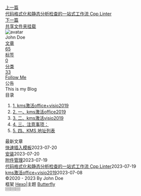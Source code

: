 <!DOCTYPE html><html lang="zh-CN" data-theme="light"><head><meta charset="UTF-8"><meta http-equiv="X-UA-Compatible" content="IE=edge"><meta name="viewport" content="width=device-width, initial-scale=1.0, maximum-scale=1.0"><title>kms激活office+visio2019 | Hexo</title><meta name="author" content="John Doe"><meta name="copyright" content="John Doe"><meta name="format-detection" content="telephone=no"><meta name="theme-color" content="#ffffff"><meta name="description" content="kms激活office+visio2019本文共 1315 字阅读完需 5.5 分钟 一、kms激活office20191、卸载干净office有关产品：先把自己电脑上所有关于office的产品卸载干净，然后才开始使用office tool 安装和激活office2019； 2、下载office Tool plus 工具：下载那个比较全的那个包吧，最大那个[即第一个安装包]； 官网： https:">
<meta property="og:type" content="article">
<meta property="og:title" content="kms激活office+visio2019">
<meta property="og:url" content="http://example.com/posts/%E8%A7%A3%E5%86%B3%E6%96%B9%E6%A1%88/%E5%85%B6%E4%BB%96/kms%E6%BF%80%E6%B4%BBoffice-visio2019.md">
<meta property="og:site_name" content="Hexo">
<meta property="og:description" content="kms激活office+visio2019本文共 1315 字阅读完需 5.5 分钟 一、kms激活office20191、卸载干净office有关产品：先把自己电脑上所有关于office的产品卸载干净，然后才开始使用office tool 安装和激活office2019； 2、下载office Tool plus 工具：下载那个比较全的那个包吧，最大那个[即第一个安装包]； 官网： https:">
<meta property="og:locale" content="zh_CN">
<meta property="og:image" content="https://i.loli.net/2021/02/24/5O1day2nriDzjSu.png">
<meta property="article:published_time" content="2023-07-08T11:46:22.000Z">
<meta property="article:modified_time" content="2023-07-09T03:09:16.076Z">
<meta property="article:author" content="John Doe">
<meta name="twitter:card" content="summary">
<meta name="twitter:image" content="https://i.loli.net/2021/02/24/5O1day2nriDzjSu.png"><link rel="shortcut icon" href="/img/web/favicon.png"><link rel="canonical" href="http://example.com/posts/%E8%A7%A3%E5%86%B3%E6%96%B9%E6%A1%88/%E5%85%B6%E4%BB%96/kms%E6%BF%80%E6%B4%BBoffice-visio2019.md"><link rel="preconnect" href="//cdn.jsdelivr.net"/><link rel="preconnect" href="//busuanzi.ibruce.info"/><link rel="stylesheet" href="/css/index.css"><link rel="stylesheet" href="https://cdn.jsdelivr.net/npm/@fortawesome/fontawesome-free/css/all.min.css" media="print" onload="this.media='all'"><link rel="stylesheet" href="https://cdn.jsdelivr.net/npm/@fancyapps/ui/dist/fancybox.min.css" media="print" onload="this.media='all'"><script>const GLOBAL_CONFIG = { 
  root: '/',
  algolia: undefined,
  localSearch: undefined,
  translate: undefined,
  noticeOutdate: undefined,
  highlight: {"plugin":"highlighjs","highlightCopy":true,"highlightLang":true,"highlightHeightLimit":false},
  copy: {
    success: '复制成功',
    error: '复制错误',
    noSupport: '浏览器不支持'
  },
  relativeDate: {
    homepage: false,
    post: false
  },
  runtime: '',
  date_suffix: {
    just: '刚刚',
    min: '分钟前',
    hour: '小时前',
    day: '天前',
    month: '个月前'
  },
  copyright: undefined,
  lightbox: 'fancybox',
  Snackbar: undefined,
  source: {
    justifiedGallery: {
      js: 'https://cdn.jsdelivr.net/npm/flickr-justified-gallery/dist/fjGallery.min.js',
      css: 'https://cdn.jsdelivr.net/npm/flickr-justified-gallery/dist/fjGallery.min.css'
    }
  },
  isPhotoFigcaption: false,
  islazyload: false,
  isAnchor: false,
  percent: {
    toc: true,
    rightside: false,
  }
}</script><script id="config-diff">var GLOBAL_CONFIG_SITE = {
  title: 'kms激活office+visio2019',
  isPost: true,
  isHome: false,
  isHighlightShrink: false,
  isToc: true,
  postUpdate: '2023-07-09 11:09:16'
}</script><noscript><style type="text/css">
  #nav {
    opacity: 1
  }
  .justified-gallery img {
    opacity: 1
  }

  #recent-posts time,
  #post-meta time {
    display: inline !important
  }
</style></noscript><script>(win=>{
    win.saveToLocal = {
      set: function setWithExpiry(key, value, ttl) {
        if (ttl === 0) return
        const now = new Date()
        const expiryDay = ttl * 86400000
        const item = {
          value: value,
          expiry: now.getTime() + expiryDay,
        }
        localStorage.setItem(key, JSON.stringify(item))
      },

      get: function getWithExpiry(key) {
        const itemStr = localStorage.getItem(key)

        if (!itemStr) {
          return undefined
        }
        const item = JSON.parse(itemStr)
        const now = new Date()

        if (now.getTime() > item.expiry) {
          localStorage.removeItem(key)
          return undefined
        }
        return item.value
      }
    }
  
    win.getScript = url => new Promise((resolve, reject) => {
      const script = document.createElement('script')
      script.src = url
      script.async = true
      script.onerror = reject
      script.onload = script.onreadystatechange = function() {
        const loadState = this.readyState
        if (loadState && loadState !== 'loaded' && loadState !== 'complete') return
        script.onload = script.onreadystatechange = null
        resolve()
      }
      document.head.appendChild(script)
    })
  
    win.getCSS = (url,id = false) => new Promise((resolve, reject) => {
      const link = document.createElement('link')
      link.rel = 'stylesheet'
      link.href = url
      if (id) link.id = id
      link.onerror = reject
      link.onload = link.onreadystatechange = function() {
        const loadState = this.readyState
        if (loadState && loadState !== 'loaded' && loadState !== 'complete') return
        link.onload = link.onreadystatechange = null
        resolve()
      }
      document.head.appendChild(link)
    })
  
      win.activateDarkMode = function () {
        document.documentElement.setAttribute('data-theme', 'dark')
        if (document.querySelector('meta[name="theme-color"]') !== null) {
          document.querySelector('meta[name="theme-color"]').setAttribute('content', '#0d0d0d')
        }
      }
      win.activateLightMode = function () {
        document.documentElement.setAttribute('data-theme', 'light')
        if (document.querySelector('meta[name="theme-color"]') !== null) {
          document.querySelector('meta[name="theme-color"]').setAttribute('content', '#ffffff')
        }
      }
      const t = saveToLocal.get('theme')
    
          if (t === 'dark') activateDarkMode()
          else if (t === 'light') activateLightMode()
        
      const asideStatus = saveToLocal.get('aside-status')
      if (asideStatus !== undefined) {
        if (asideStatus === 'hide') {
          document.documentElement.classList.add('hide-aside')
        } else {
          document.documentElement.classList.remove('hide-aside')
        }
      }
    
    const detectApple = () => {
      if(/iPad|iPhone|iPod|Macintosh/.test(navigator.userAgent)){
        document.documentElement.classList.add('apple')
      }
    }
    detectApple()
    })(window)</script><meta name="generator" content="Hexo 6.3.0"></head><body><div id="sidebar"><div id="menu-mask"></div><div id="sidebar-menus"><div class="avatar-img is-center"><img src="https://i.loli.net/2021/02/24/5O1day2nriDzjSu.png" onerror="onerror=null;src='/img/web/friend_404.gif'" alt="avatar"/></div><div class="sidebar-site-data site-data is-center"><a href="/archives/"><div class="headline">文章</div><div class="length-num">65</div></a><a href="/tags/"><div class="headline">标签</div><div class="length-num">0</div></a><a href="/categories/"><div class="headline">分类</div><div class="length-num">33</div></a></div><hr/><div class="menus_items"><div class="menus_item"><a class="site-page" href="/"><i class="fa-fw fas fa-home"></i><span> 首页</span></a></div><div class="menus_item"><a class="site-page" href="/archives/"><i class="fa-fw fas fa-archive"></i><span> 时间轴</span></a></div><div class="menus_item"><a class="site-page" href="/tags/"><i class="fa-fw fas fa-tags"></i><span> 标签</span></a></div><div class="menus_item"><a class="site-page" href="/categories/"><i class="fa-fw fas fa-folder-open"></i><span> 分类</span></a></div><div class="menus_item"><a class="site-page" href="/link/"><i class="fa-fw fas fa-link"></i><span> 友链</span></a></div><div class="menus_item"><a class="site-page" href="/about/"><i class="fa-fw fas fa-heart"></i><span> 关于</span></a></div></div></div></div><div class="post" id="body-wrap"><header class="post-bg" id="page-header" style="background: linear-gradient(20deg, #0062be, #925696, #cc426e, #fb0347)"><nav id="nav"><span id="blog-info"><a href="/" title="Hexo"><span class="site-name">Hexo</span></a></span><div id="menus"><div class="menus_items"><div class="menus_item"><a class="site-page" href="/"><i class="fa-fw fas fa-home"></i><span> 首页</span></a></div><div class="menus_item"><a class="site-page" href="/archives/"><i class="fa-fw fas fa-archive"></i><span> 时间轴</span></a></div><div class="menus_item"><a class="site-page" href="/tags/"><i class="fa-fw fas fa-tags"></i><span> 标签</span></a></div><div class="menus_item"><a class="site-page" href="/categories/"><i class="fa-fw fas fa-folder-open"></i><span> 分类</span></a></div><div class="menus_item"><a class="site-page" href="/link/"><i class="fa-fw fas fa-link"></i><span> 友链</span></a></div><div class="menus_item"><a class="site-page" href="/about/"><i class="fa-fw fas fa-heart"></i><span> 关于</span></a></div></div><div id="toggle-menu"><a class="site-page" href="javascript:void(0);"><i class="fas fa-bars fa-fw"></i></a></div></div></nav><div id="post-info"><h1 class="post-title">kms激活office+visio2019</h1><div id="post-meta"><div class="meta-firstline"><span class="post-meta-date"><i class="far fa-calendar-alt fa-fw post-meta-icon"></i><span class="post-meta-label">发表于</span><time class="post-meta-date-created" datetime="2023-07-08T11:46:22.000Z" title="发表于 2023-07-08 19:46:22">2023-07-08</time><span class="post-meta-separator">|</span><i class="fas fa-history fa-fw post-meta-icon"></i><span class="post-meta-label">更新于</span><time class="post-meta-date-updated" datetime="2023-07-09T03:09:16.076Z" title="更新于 2023-07-09 11:09:16">2023-07-09</time></span><span class="post-meta-categories"><span class="post-meta-separator">|</span><i class="fas fa-inbox fa-fw post-meta-icon"></i><a class="post-meta-categories" href="/categories/%E8%A7%A3%E5%86%B3%E6%96%B9%E6%A1%88/">解决方案</a><i class="fas fa-angle-right post-meta-separator"></i><i class="fas fa-inbox fa-fw post-meta-icon"></i><a class="post-meta-categories" href="/categories/%E8%A7%A3%E5%86%B3%E6%96%B9%E6%A1%88/%E5%85%B6%E4%BB%96/">其他</a></span></div><div class="meta-secondline"><span class="post-meta-separator">|</span><span class="post-meta-pv-cv" id="" data-flag-title="kms激活office+visio2019"><i class="far fa-eye fa-fw post-meta-icon"></i><span class="post-meta-label">阅读量:</span><span id="busuanzi_value_page_pv"><i class="fa-solid fa-spinner fa-spin"></i></span></span></div></div></div></header><main class="layout" id="content-inner"><div id="post"><article class="post-content" id="article-container"><h1 id="kms激活office-visio2019"><a href="#kms激活office-visio2019" class="headerlink" title="kms激活office+visio2019"></a><a target="_blank" rel="noopener" href="https://www.cnblogs.com/shan333/p/14894774.html">kms激活office+visio2019</a></h1><p>本文共 1315 字阅读完需 5.5 分钟</p>
<h1 id="一、kms激活office2019"><a href="#一、kms激活office2019" class="headerlink" title="一、kms激活office2019"></a><strong>一、kms激活office2019</strong></h1><p>1、<strong>卸载干净office有关产品</strong>：先把自己电脑上所有关于office的产品卸载干净，然后才开始使用office tool 安装和激活office2019；</p>
<p>2、<strong>下载office Tool plus 工具</strong>：下载那个比较全的那个包吧，最大那个[即<strong>第一个安装包</strong>]； 官网： <a target="_blank" rel="noopener" href="https://otp.landian.vip/zh-cn/download.html">https://otp.landian.vip/zh-cn/download.html</a></p>
<p>3、<strong>解压office tool plus 工具包，移除残留的旧office</strong>：先解压office Tool plus 工具包，利用office Tool plus 工具[Office Tool Plus.exe]，先把自己电脑的老版本office卸载了: 双击Office Tool Plus.exe，选择 <strong>工具箱 -》修复工具-》移除office-》使用office Tool plus 移除office-》开始</strong></p>
<p>4、<strong>部署</strong>：点击 <strong>部署</strong></p>
<p><strong><img src="https://img2020.cnblogs.com/blog/2282448/202106/2282448-20210617180453717-319045303.png"></strong></p>
<p> <strong>按上图，选好、设置好后，点击当前页面右上角的开始部署</strong></p>
<p>5、<strong>激活</strong>：点击 <strong>激活</strong></p>
<p><strong><img src="https://img2020.cnblogs.com/blog/2282448/202106/2282448-20210617180707513-1551875651.png"></strong></p>
<p>  <strong>按上图，</strong> 选好、填好，点击当前页面右上角的   激活</p>
<p><strong>✿  密钥管理填写  NMMKJ-6RK4F-KMJVX-8D9MJ-6MWKP，KMS服务器，填写kms.03k.org</strong></p>
<p>■ 备用的秘钥： N9J9Q-Q7MMP-XDDM6-63KKP-76FPM</p>
<p>■ 备用的KMS 主机： <a target="_blank" rel="noopener" href="https://catqu.com/?p=111">kms.catqu.com</a></p>
<p><strong>▷ 注意细节：复制粘贴的时候，不要多复制了 空格 哈~</strong></p>
<hr>
<h1 id="二、kms激活visio2019"><a href="#二、kms激活visio2019" class="headerlink" title="二、kms激活visio2019"></a><strong>二、kms激活visio2019</strong></h1><p>1、安装visio2019，同样部署、激活：<br>部署时选择+添加产品：选择visio专业版 2019批量版</p>
<p>然后那些系数，就用安装office时的系数，点击开始部署，部署完就激活：</p>
<p><img src="https://img2020.cnblogs.com/blog/2282448/202106/2282448-20210617181043057-2068825440.png"></p>
<p><strong>密钥管理填写  9BGNQ-K37YR-RQHF2-38RQ3-7VCBB，KMS服务器，填写kms.03k.org</strong></p>
<hr>
<h1 id="三、注意事项："><a href="#三、注意事项：" class="headerlink" title="三、注意事项："></a><strong>三、注意事项：</strong></h1><p><strong>仅批量版 (Volume) 支持 KMS 激活</strong>，<strong>零售版 (Retail) 不支持使用 KMS 激活。</strong>    <strong>KMS 有效期为 180 天，正常情况下系统会自动续期，所以不用担心过期，除非服务器挂了。</strong>  </p>
<p>除了使用这些公网 KMS 外，还可自行搭建 KMS 使用，具体请自行查找相关资料。</p>
<p>部分 KMS 可能会因为地区问题在某些地方不可用，建议使用前自行检测可用性。</p>
<p><strong>使用 KMS 激活并不会显著影响 Office 的功能，</strong>无法登录账号是因为 Windows 系统太旧、Internet Explorer 问题或者网络问题，与使用 KMS 无关。</p>
<hr>
<h1 id="四、KMS-地址列表"><a href="#四、KMS-地址列表" class="headerlink" title="四、KMS 地址列表"></a><strong>四、KMS 地址列表</strong></h1><p><strong>■ 好用、常用几个如下：</strong></p>
<p><strong><strong><strong><strong><a target="_blank" rel="noopener" href="https://03k.org/kms.html">kms.03k.org</a></strong></strong></strong></strong></p>
<p><strong><strong><strong><strong><strong><a target="_blank" rel="noopener" href="https://catqu.com/?p=111">kms.catqu.com</a></strong></strong></strong></strong></strong></p>
<p><strong><strong><strong><strong><strong><strong><strong><strong><a target="_blank" rel="noopener" href="https://www.ghpym.com/kms.html">kms.ghpym.com</a></strong></strong></strong></strong></strong></strong></strong></strong></p>
<p><strong><strong><img src="https://img2022.cnblogs.com/blog/2282448/202203/2282448-20220315083649065-684918402.png"></strong></strong></p>
<p><strong>参考文章：<a target="_blank" rel="noopener" href="https://juejin.cn/post/6844903746485354504">https://juejin.cn/post/6844903746485354504</a> 《安装和激活Office 2019》</strong></p>
<p><a target="_blank" rel="noopener" href="https://www.coolhub.top/tech-articles/kms_list.html">https://www.coolhub.top/tech-articles/kms_list.html</a> 《KMS 地址列表》</p>
</article><div class="post-copyright"><div class="post-copyright__author"><span class="post-copyright-meta">文章作者: </span><span class="post-copyright-info"><a href="http://example.com">John Doe</a></span></div><div class="post-copyright__type"><span class="post-copyright-meta">文章链接: </span><span class="post-copyright-info"><a href="http://example.com/posts/%E8%A7%A3%E5%86%B3%E6%96%B9%E6%A1%88/%E5%85%B6%E4%BB%96/kms%E6%BF%80%E6%B4%BBoffice-visio2019.md">http://example.com/posts/%E8%A7%A3%E5%86%B3%E6%96%B9%E6%A1%88/%E5%85%B6%E4%BB%96/kms%E6%BF%80%E6%B4%BBoffice-visio2019.md</a></span></div><div class="post-copyright__notice"><span class="post-copyright-meta">版权声明: </span><span class="post-copyright-info">本博客所有文章除特别声明外，均采用 <a href="https://creativecommons.org/licenses/by-nc-sa/4.0/" target="_blank">CC BY-NC-SA 4.0</a> 许可协议。转载请注明来自 <a href="http://example.com" target="_blank">Hexo</a>！</span></div></div><div class="tag_share"><div class="post-meta__tag-list"></div><div class="post_share"><div class="social-share" data-image="https://i.loli.net/2021/02/24/5O1day2nriDzjSu.png" data-sites="facebook,twitter,wechat,weibo,qq"></div><link rel="stylesheet" href="https://cdn.jsdelivr.net/npm/butterfly-extsrc/sharejs/dist/css/share.min.css" media="print" onload="this.media='all'"><script src="https://cdn.jsdelivr.net/npm/butterfly-extsrc/sharejs/dist/js/social-share.min.js" defer></script></div></div><nav class="pagination-post" id="pagination"><div class="prev-post pull-left"><a href="/posts/%E8%AF%AD%E8%A8%80/c/%E4%BB%A3%E7%A0%81%E6%A0%BC%E5%BC%8F%E5%8C%96%E5%92%8C%E9%9D%99%E6%80%81%E5%88%86%E6%9E%90%E6%A3%80%E6%9F%A5%E7%9A%84%E4%B8%80%E7%AB%99%E5%BC%8F%E5%B7%A5%E4%BD%9C%E6%B5%81-cpp-linter.md" title="代码格式化和静态分析检查的一站式工作流 Cpp Linter"><div class="cover" style="background: var(--default-bg-color)"></div><div class="pagination-info"><div class="label">上一篇</div><div class="prev_info">代码格式化和静态分析检查的一站式工作流 Cpp Linter</div></div></a></div><div class="next-post pull-right"><a href="/posts/%E8%A7%A3%E5%86%B3%E6%96%B9%E6%A1%88/WSL%E5%92%8C%E8%99%9A%E6%8B%9F%E6%9C%BA/Vmware/%E5%85%B1%E4%BA%AB%E6%96%87%E4%BB%B6%E5%A4%B9%E6%8C%82%E8%BD%BD.md" title="共享文件夹挂载"><div class="cover" style="background: var(--default-bg-color)"></div><div class="pagination-info"><div class="label">下一篇</div><div class="next_info">共享文件夹挂载</div></div></a></div></nav></div><div class="aside-content" id="aside-content"><div class="card-widget card-info"><div class="is-center"><div class="avatar-img"><img src="https://i.loli.net/2021/02/24/5O1day2nriDzjSu.png" onerror="this.onerror=null;this.src='/img/web/friend_404.gif'" alt="avatar"/></div><div class="author-info__name">John Doe</div><div class="author-info__description"></div></div><div class="card-info-data site-data is-center"><a href="/archives/"><div class="headline">文章</div><div class="length-num">65</div></a><a href="/tags/"><div class="headline">标签</div><div class="length-num">0</div></a><a href="/categories/"><div class="headline">分类</div><div class="length-num">33</div></a></div><a id="card-info-btn" target="_blank" rel="noopener" href="https://github.com/xxxxxx"><i class="fab fa-github"></i><span>Follow Me</span></a></div><div class="card-widget card-announcement"><div class="item-headline"><i class="fas fa-bullhorn fa-shake"></i><span>公告</span></div><div class="announcement_content">This is my Blog</div></div><div class="sticky_layout"><div class="card-widget" id="card-toc"><div class="item-headline"><i class="fas fa-stream"></i><span>目录</span><span class="toc-percentage"></span></div><div class="toc-content"><ol class="toc"><li class="toc-item toc-level-1"><a class="toc-link" href="#kms%E6%BF%80%E6%B4%BBoffice-visio2019"><span class="toc-number">1.</span> <span class="toc-text">kms激活office+visio2019</span></a></li><li class="toc-item toc-level-1"><a class="toc-link" href="#%E4%B8%80%E3%80%81kms%E6%BF%80%E6%B4%BBoffice2019"><span class="toc-number">2.</span> <span class="toc-text">一、kms激活office2019</span></a></li><li class="toc-item toc-level-1"><a class="toc-link" href="#%E4%BA%8C%E3%80%81kms%E6%BF%80%E6%B4%BBvisio2019"><span class="toc-number">3.</span> <span class="toc-text">二、kms激活visio2019</span></a></li><li class="toc-item toc-level-1"><a class="toc-link" href="#%E4%B8%89%E3%80%81%E6%B3%A8%E6%84%8F%E4%BA%8B%E9%A1%B9%EF%BC%9A"><span class="toc-number">4.</span> <span class="toc-text">三、注意事项：</span></a></li><li class="toc-item toc-level-1"><a class="toc-link" href="#%E5%9B%9B%E3%80%81KMS-%E5%9C%B0%E5%9D%80%E5%88%97%E8%A1%A8"><span class="toc-number">5.</span> <span class="toc-text">四、KMS 地址列表</span></a></li></ol></div></div><div class="card-widget card-recent-post"><div class="item-headline"><i class="fas fa-history"></i><span>最新文章</span></div><div class="aside-list"><div class="aside-list-item no-cover"><div class="content"><a class="title" href="/posts/%E9%85%8D%E7%BD%AE/ob%E9%85%8D%E7%BD%AE/%E5%BF%AB%E9%80%9F%E6%8F%92%E5%85%A5%E6%A8%A1%E6%9D%BF.md" title="快速插入模板">快速插入模板</a><time datetime="2023-07-20T07:34:25.000Z" title="发表于 2023-07-20 15:34:25">2023-07-20</time></div></div><div class="aside-list-item no-cover"><div class="content"><a class="title" href="/posts/%E8%AF%AD%E8%A8%80/Rust/%E5%AE%89%E8%A3%85.md" title="安装">安装</a><time datetime="2023-07-20T02:27:40.000Z" title="发表于 2023-07-20 10:27:40">2023-07-20</time></div></div><div class="aside-list-item no-cover"><div class="content"><a class="title" href="/posts/%E9%85%8D%E7%BD%AE/ob%E9%85%8D%E7%BD%AE/%E9%99%84%E4%BB%B6%E7%AE%A1%E7%90%86.md" title="附件管理">附件管理</a><time datetime="2023-07-19T07:52:53.000Z" title="发表于 2023-07-19 15:52:53">2023-07-19</time></div></div><div class="aside-list-item no-cover"><div class="content"><a class="title" href="/posts/%E8%AF%AD%E8%A8%80/c/%E4%BB%A3%E7%A0%81%E6%A0%BC%E5%BC%8F%E5%8C%96%E5%92%8C%E9%9D%99%E6%80%81%E5%88%86%E6%9E%90%E6%A3%80%E6%9F%A5%E7%9A%84%E4%B8%80%E7%AB%99%E5%BC%8F%E5%B7%A5%E4%BD%9C%E6%B5%81-cpp-linter.md" title="代码格式化和静态分析检查的一站式工作流 Cpp Linter">代码格式化和静态分析检查的一站式工作流 Cpp Linter</a><time datetime="2023-07-19T01:17:32.000Z" title="发表于 2023-07-19 09:17:32">2023-07-19</time></div></div><div class="aside-list-item no-cover"><div class="content"><a class="title" href="/posts/%E8%A7%A3%E5%86%B3%E6%96%B9%E6%A1%88/%E5%85%B6%E4%BB%96/kms%E6%BF%80%E6%B4%BBoffice-visio2019.md" title="kms激活office+visio2019">kms激活office+visio2019</a><time datetime="2023-07-08T11:46:22.000Z" title="发表于 2023-07-08 19:46:22">2023-07-08</time></div></div></div></div></div></div></main><footer id="footer"><div id="footer-wrap"><div class="copyright">&copy;2020 - 2023 By John Doe</div><div class="framework-info"><span>框架 </span><a target="_blank" rel="noopener" href="https://hexo.io">Hexo</a><span class="footer-separator">|</span><span>主题 </span><a target="_blank" rel="noopener" href="https://github.com/jerryc127/hexo-theme-butterfly">Butterfly</a></div></div></footer></div><div id="rightside"><div id="rightside-config-hide"><button id="readmode" type="button" title="阅读模式"><i class="fas fa-book-open"></i></button><button id="darkmode" type="button" title="浅色和深色模式转换"><i class="fas fa-adjust"></i></button><button id="hide-aside-btn" type="button" title="单栏和双栏切换"><i class="fas fa-arrows-alt-h"></i></button></div><div id="rightside-config-show"><button id="rightside_config" type="button" title="设置"><i class="fas fa-cog fa-spin"></i></button><button class="close" id="mobile-toc-button" type="button" title="目录"><i class="fas fa-list-ul"></i></button><button id="go-up" type="button" title="回到顶部"><span class="scroll-percent"></span><i class="fas fa-arrow-up"></i></button></div></div><div><script src="/js/utils.js"></script><script src="/js/main.js"></script><script src="https://cdn.jsdelivr.net/npm/@fancyapps/ui/dist/fancybox.umd.min.js"></script><div class="js-pjax"></div><script defer="defer" id="ribbon" src="https://cdn.jsdelivr.net/npm/butterfly-extsrc/dist/canvas-ribbon.min.js" size="150" alpha="0.6" zIndex="-1" mobile="false" data-click="false"></script><script async data-pjax src="//busuanzi.ibruce.info/busuanzi/2.3/busuanzi.pure.mini.js"></script></div></body></html>